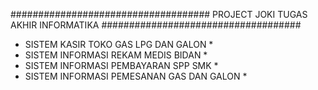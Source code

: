 ####################################
PROJECT JOKI TUGAS AKHIR INFORMATIKA
####################################

* SISTEM KASIR TOKO GAS LPG DAN GALON *
* SISTEM INFORMASI REKAM MEDIS BIDAN *
* SISTEM INFORMASI PEMBAYARAN SPP SMK *
* SISTEM INFORMASI PEMESANAN GAS DAN GALON * 
